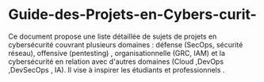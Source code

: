 # Guide-des-Projets-en-Cybers-curit-
Ce document propose une liste détaillée de sujets de projets en cybersécurité couvrant plusieurs domaines : défense (SecOps, sécurité réseau), offensive (pentesting) , organisationnelle (GRC, IAM) et la cybersécurité en relation avec d'autres domaines (Cloud ,DevOps ,DevSecOps , IA). Il vise à inspirer les étudiants et professionnels .
